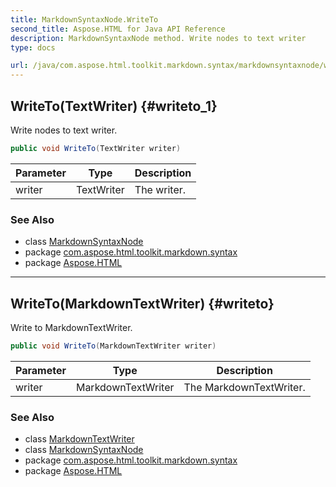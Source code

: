 ```yaml
---
title: MarkdownSyntaxNode.WriteTo
second_title: Aspose.HTML for Java API Reference
description: MarkdownSyntaxNode method. Write nodes to text writer
type: docs

url: /java/com.aspose.html.toolkit.markdown.syntax/markdownsyntaxnode/writeto/
---
```

## WriteTo(TextWriter) {#writeto_1}

Write nodes to text writer.

```java
public void WriteTo(TextWriter writer)
```

| Parameter | Type | Description |
| --- | --- | --- |
| writer | TextWriter | The writer. |

### See Also

* class [MarkdownSyntaxNode](../)
* package [com.aspose.html.toolkit.markdown.syntax](../../../com.aspose.html.toolkit.markdown.syntax/)
* package [Aspose.HTML](../../../)

---

## WriteTo(MarkdownTextWriter) {#writeto}

Write to MarkdownTextWriter.

```java
public void WriteTo(MarkdownTextWriter writer)
```

| Parameter | Type | Description |
| --- | --- | --- |
| writer | MarkdownTextWriter | The MarkdownTextWriter. |

### See Also

* class [MarkdownTextWriter](../../markdowntextwriter/)
* class [MarkdownSyntaxNode](../)
* package [com.aspose.html.toolkit.markdown.syntax](../../../com.aspose.html.toolkit.markdown.syntax/)
* package [Aspose.HTML](../../../)

